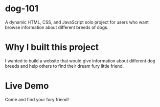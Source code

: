 # dog-101

A dynamic HTML, CSS, and JavaScript solo project for users who want browse information about different breeds of dogs.

# Why I built this project

I wanted to build a website that would give information about different dog breeds and help others to find their dream fury little friend.

# Live Demo

Come and find your fury friend!
